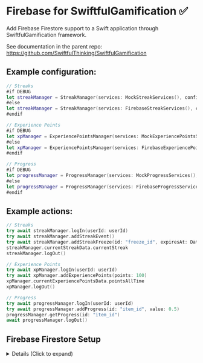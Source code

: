 # Firebase for SwiftfulGamification ✅

Add Firebase Firestore support to a Swift application through SwiftfulGamification framework.

See documentation in the parent repo: https://github.com/SwiftfulThinking/SwiftfulGamification

## Example configuration:

```swift
// Streaks
#if DEBUG
let streakManager = StreakManager(services: MockStreakServices(), configuration: StreakConfiguration.mockDefault())
#else
let streakManager = StreakManager(services: FirebaseStreakServices(), configuration: StreakConfiguration(streakKey: "daily"))
#endif

// Experience Points
#if DEBUG
let xpManager = ExperiencePointsManager(services: MockExperiencePointsServices(), configuration: ExperiencePointsConfiguration.mockDefault())
#else
let xpManager = ExperiencePointsManager(services: FirebaseExperiencePointsServices(), configuration: ExperiencePointsConfiguration(experienceKey: "general"))
#endif

// Progress
#if DEBUG
let progressManager = ProgressManager(services: MockProgressServices(), configuration: ProgressConfiguration.mockDefault())
#else
let progressManager = ProgressManager(services: FirebaseProgressServices(), configuration: ProgressConfiguration(progressKey: "general"))
#endif
```

## Example actions:

```swift
// Streaks
try await streakManager.logIn(userId: userId)
try await streakManager.addStreakEvent()
try await streakManager.addStreakFreeze(id: "freeze_id", expiresAt: Date())
streakManager.currentStreakData.currentStreak
streakManager.logOut()

// Experience Points
try await xpManager.logIn(userId: userId)
try await xpManager.addExperiencePoints(points: 100)
xpManager.currentExperiencePointsData.pointsAllTime
xpManager.logOut()

// Progress
try await progressManager.logIn(userId: userId)
try await progressManager.addProgress(id: "item_id", value: 0.5)
progressManager.getProgress(id: "item_id")
await progressManager.logOut()
```

## Firebase Firestore Setup

<details>
<summary> Details (Click to expand) </summary>
<br>

Firebase docs: https://firebase.google.com/docs/firestore

### 1. Enable Firestore in Firebase console
* Firebase Console -> Build -> Firestore Database

### 2. Follow remaining steps on parent repo docs
Parent repo: https://github.com/SwiftfulThinking/SwiftfulGamification

</details>
